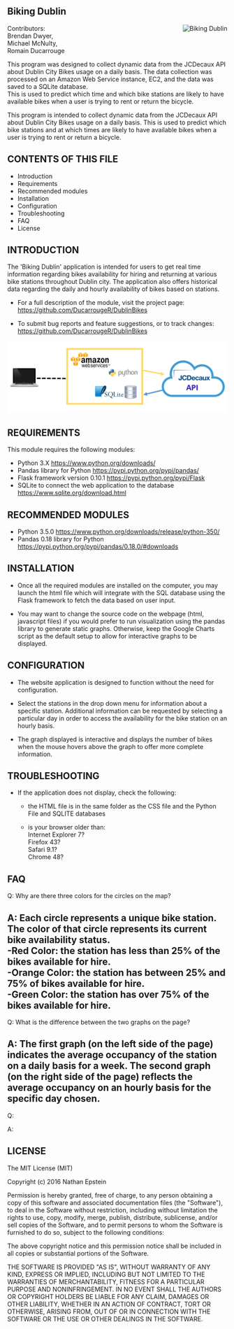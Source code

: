 
Biking Dublin
-----------------

<img src="http://www.transportforireland.ie/assets/dublin-bikes2.png"
 alt="Biking Dublin" title="BikingDublin" align="right" />
Contributors:  
Brendan Dwyer,   
Michael McNulty,   
Romain Ducarrouge   
 
This program was designed to collect dynamic data from the JCDecaux API about Dublin City Bikes
usage on a daily basis. The data collection was processed on an Amazon Web Service instance, EC2, 
and the data was saved to a SQLite database.  
This is used to predict which time and which bike stations are likely to have available bikes 
when a user is trying to rent or return the bicycle.

This program is intended to collect dynamic data from the JCDecaux API about Dublin City Bikes
usage on a daily basis. 
This is used to predict which bike stations and at which times are likely to have available bikes 
when a user is trying to rent or return a bicycle.



CONTENTS OF THIS FILE
-----------------
   
 * Introduction
 * Requirements
 * Recommended modules
 * Installation
 * Configuration
 * Troubleshooting
 * FAQ
 * License

 
INTRODUCTION
-----------------
The 'Biking Dublin' application is intended for users to get real time information regarding
bikes availability for hiring and returning at various bike stations throughout Dublin city.
The application also offers historical data regarding the daily and hourly availability of bikes 
based on stations.

 * For a full description of the module, visit the project page:
   https://github.com/DucarrougeR/DublinBikes

 * To submit bug reports and feature suggestions, or to track changes:
   https://github.com/DucarrougeR/DublinBikes
 
![Alt text](/Documentation/Process.jpg?raw=true "Data Collection Process")
 
REQUIREMENTS
-----------------
This module requires the following modules:

 * Python 3.X 
		https://www.python.org/downloads/
 * Pandas library for Python
		https://pypi.python.org/pypi/pandas/
 * Flask framework version 0.10.1
		https://pypi.python.org/pypi/Flask
 * SQLite to connect the web application to the database
		https://www.sqlite.org/download.html
 
 
RECOMMENDED MODULES
--------------------
 * Python 3.5.0
		https://www.python.org/downloads/release/python-350/
 * Pandas 0.18 library for Python
		https://pypi.python.org/pypi/pandas/0.18.0/#downloads
 
 
INSTALLATION
-----------------
 * 	Once all the required modules are installed on the computer, you may launch the html file which
	will integrate with the SQL database using the Flask framework to fetch the data based on user input.

 * 	You may want to change the source code on the webpage (html, javascript files) if you would prefer to run 
	visualization using the pandas library to generate static graphs. Otherwise, keep the Google Charts script 
	as the default setup to allow for interactive graphs to be displayed.
 
 
CONFIGURATION
-----------------
 * 	The website application is designed to function without the need for configuration.

 * 	Select the stations in the drop down menu for information about a specific station.
	Additional information can be requested by selecting a particular day in order to access the 
	availability for the bike station on an hourly basis.

 * 	The graph displayed is interactive and displays the number of bikes when the mouse hovers above the 
	graph to offer more complete information.
 
 
TROUBLESHOOTING
-----------------
 * If the application does not display, check the following:

   - the HTML file is in the same folder as the CSS file and the Python File and SQLITE databases

   - is your browser older than:   
		Internet Explorer 7?   
		Firefox 43?   
		Safari 9.1?   
		Chrome 48?  

FAQ
-----------------

Q: 	Why are there three colors for the circles on the map?

A: 	Each circle represents a unique bike station. The color of that circle represents its
	current bike availability status.   
	-Red Color: the station has less than 25% of the bikes available for hire.  
	-Orange Color: the station has between 25% and 75% of bikes available for hire.  
	-Green Color: the station has over 75% of the bikes available for hire.  
 ----------------------------------------------------------------------------------------------------------
 Q:	What is the difference between the two graphs on the page?
 
 A:	The first graph (on the left side of the page) indicates the average occupancy of the station on a 
	daily basis for a week. The second graph (on the right side of the page) reflects the average occupancy 
	on an hourly basis for the specific day chosen. 
 ----------------------------------------------------------------------------------------------------------
 Q:	
 
 A:	
 
 LICENSE
-----------
 The MIT License (MIT)

Copyright (c) 2016 Nathan Epstein

Permission is hereby granted, free of charge, to any person obtaining a copy of this software and associated 
documentation files (the "Software"), to deal in the Software without restriction, including without limitation 
the rights to use, copy, modify, merge, publish, distribute, sublicense, and/or sell copies of the Software, 
and to permit persons to whom the Software is furnished to do so, subject to the following conditions:

The above copyright notice and this permission notice shall be included in all copies or substantial portions 
of the Software.

THE SOFTWARE IS PROVIDED "AS IS", WITHOUT WARRANTY OF ANY KIND, EXPRESS OR IMPLIED, INCLUDING BUT NOT LIMITED 
TO THE WARRANTIES OF MERCHANTABILITY, FITNESS FOR A PARTICULAR PURPOSE AND NONINFRINGEMENT. IN NO EVENT SHALL 
THE AUTHORS OR COPYRIGHT HOLDERS BE LIABLE FOR ANY CLAIM, DAMAGES OR OTHER LIABILITY, WHETHER IN AN ACTION OF 
CONTRACT, TORT OR OTHERWISE, ARISING FROM, OUT OF OR IN CONNECTION WITH THE SOFTWARE OR THE USE OR OTHER 
DEALINGS IN THE SOFTWARE.
